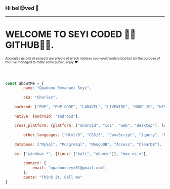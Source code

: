 ### Hi bel😊ved 👋
<hr />

<!--
**seyicoded/seyicoded** is a ✨ _special_ ✨ repository because its `README.md` (this file) appears on your GitHub profile.

Here are some ideas to get you started:

- 🔭 I’m currently working on ...
- 🌱 I’m currently learning ...
- 👯 I’m looking to collaborate on ...
- 🤔 I’m looking for help with ...
- 💬 Ask me about ...
- 📫 How to reach me: ...
- 😄 Pronouns: ...
- ⚡ Fun fact: ...
-->

<h1>WELCOME TO SEYI CODED 🥰🥰GITHUB🥰🥰.</h1>
<h6 style="font-size: 10">Apologies as alot of projects are private of which i believe you would understand but for the purpose of this i've managed to make some public, enjoy &hearts;.</h6>

<br />

```javascript
const aboutMe = {
    	name: "Opadonu Emmanuel Seyi",
    	
    	aka: "Charles",
	
	backend: ["PHP", "PHP CORE", "LARAVEL", "LIVEWIRE", "NODE JS", "NEST JS", "EXPRESS"],
	
	native: {android: "android"},
	
	cross_platform: {platform: ["android", "ios", "web", "desktop"], language: ["react native", "electron", "expo"]},
	
    	other_languages: ["Html/5", "CSS/3", "JavaScript", "Jquery", "BS", "Ajax Embodiment", "ReactJS", "and more"],
	
	database: ["MySql", "PosgreSql", "MongoDB", "Access", "ClearDB"],
	
	os: ["windows *", {linux: ["kali", "ubuntu"]}, "mac os x"],
	
    	connect: {
        	email: "opadonuseyi01@gmail.com",
    	},
    	quote: "Think it, Call me"
}
```
